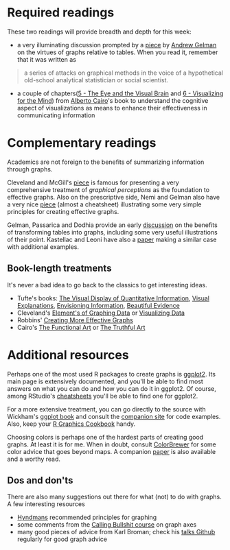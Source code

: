 
# Required readings

These two readings will provide breadth and depth for this week:

* a very illuminating discussion prompted by a [piece](readings/Gelman2011.pdf) by
  [Andrew Gelman](http://www.stat.columbia.edu/~gelman/) on the
  virtues of graphs relative to tables. When you read it, remember
  that it was written as
  
> a series of attacks on graphical methods in the voice of a
> hypothetical old-school analytical statistician or
> social scientist.

* a couple of chapters([5 - The Eye and the Visual Brain](readings/Cairo2013_ch5.pdf) and [6 - Visualizing for the Mind](readings/Cairo2013_ch6.pdf)) from
  [Alberto Cairo](http://albertocairo.com/)'s book to
  understand the cognitive aspect of visualizations as means to
  enhance their effectiveness in communicating information


# Complementary readings

Academics are not foreign to the benefits of summarizing information
through graphs.

Cleveland and McGill's
[piece](https://www.jstor.org/stable/2288400) is famous for presenting
a very comprehensive treatment of _graphical perceptions_ as the
foundation to effective graphs. Also on the prescriptive side, Nemi and Gelman also have a very nice
[piece](http://www.stat.columbia.edu/~gelman/research/published/Niemi_GraphicsInformation.pdf)
(almost a cheatsheet) illustrating some very simple principles for
creating effective graphs. 

Gelman, Passarica and Dodhia provide an early
[discussion](http://www.stat.columbia.edu/~gelman/research/published/dodhia.pdf)
on the benefits of transforming tables into graphs, including some
very useful illustrations of their point. Kastellac and Leoni have also a
[paper](http://jonathanrenshon.com/Teaching/NPS/ResearchDesign/Using%20Graphs%20Instead%20of%20Tables.pdf)
making a similar case with additional examples. 


## Book-length treatments

It's never a bad idea to go back to the classics to get interesting
ideas.

* Tufte's books:
  [The Visual Display of Quantitative Information](https://www.amazon.com/Visual-Display-Quantitative-Information/dp/0961392142/ref=sr_1_1?s=books&ie=UTF8&qid=1486764971&sr=1-1&keywords=The+Visual+Display+of+Quantitative+Information),
  [Visual Explanations](https://www.amazon.com/Visual-Explanations-Quantities-Evidence-Narrative/dp/0961392126/ref=sr_1_1?s=books&ie=UTF8&qid=1486765024&sr=1-1&keywords=visual+explanations),
  [Envisioning Information](https://www.amazon.com/Envisioning-Information-Edward-R-Tufte/dp/0961392118/ref=sr_1_1?s=books&ie=UTF8&qid=1486765056&sr=1-1&keywords=envisioning+information),
  [Beautiful Evidence](https://www.amazon.com/Beautiful-Evidence-Edward-R-Tufte/dp/0961392177/ref=sr_1_1?s=books&ie=UTF8&qid=1486765101&sr=1-1&keywords=beautiful+evidence)
* Cleveland's
  [Element's of Graphing Data](https://www.amazon.com/dp/0963488414/)
  or [Visualizing Data](https://www.amazon.com/Visualizing-Data-William-S-Cleveland/dp/0963488406)
* Robbins' [Creating More Effective Graphs](https://www.amazon.com/Creating-Effective-Graphs-Naomi-Robbins/dp/0985911123)
* Cairo's
  [The Functional Art](https://www.amazon.com/Functional-Art-introduction-information-visualization/dp/0321834739/ref=sr_1_3?s=books&ie=UTF8&qid=1486761450&sr=1-3&keywords=alberto+cairo)
  or [The Truthful Art](https://www.amazon.com/Truthful-Art-Data-Charts-Communication/dp/0321934075/ref=sr_1_1?s=books&ie=UTF8&qid=1486761450&sr=1-1&keywords=alberto+cairo)

# Additional resources

Perhaps one of the most used R packages to create graphs is
[ggplot2](http://docs.ggplot2.org/current/). Its main page is
extensively documented, and you'll be able to find most answers on
what you can do and how you can do it in ggplot2. Of course, among
RStudio's
[cheatsheets](https://www.rstudio.com/resources/cheatsheets/) you'll
be able to find one for ggplot2.

For a more extensive treatment, you can go directly to the source with
Wickham's
[ggplot book](https://www.amazon.com/dp/0387981403/ref=cm_sw_su_dp?tag=ggplot2-20)
and consult the [companion site](http://ggplot2.org/book/) for code examples. Also, keep your
[R Graphics Cookbook](http://shop.oreilly.com/product/0636920023135.do) handy. 

Choosing colors is perhaps one of the hardest parts of creating good
graphs. At least it is for me. When in doubt, consult [ColorBrewer](http://colorbrewer2.org/) for some color advice that
goes beyond maps. A companion
[paper](http://web.b.ebscohost.com.ezproxy.cul.columbia.edu/ehost/detail/detail?sid=8c41dcff-9c3e-43b2-ab04-abe282d08bc4%40sessionmgr104&vid=0&hid=128&bdata=JnNpdGU9ZWhvc3QtbGl2ZSZzY29wZT1zaXRl#AN=10090904&db=a9h)
is also available and a worthy read.

## Dos and don'ts

There are also many suggestions out there for what (not) to do with
graphs. A few interesting resources

* [Hyndmans](http://robjhyndman.com/hyndsight/graphics/) recommended
principles for graphing
* some comments from the
  [Calling Bullshit course](http://callingbullshit.org/tools/tools_misleading_axes.html)
  on graph axes
* many good pieces of advice from Karl Broman; check his
  [talks Github](github.com/kbroman/Talk_Graphs) regularly for good
  graph advice
